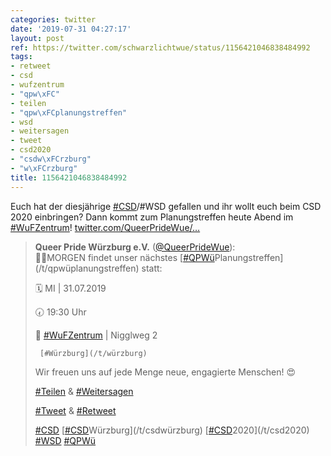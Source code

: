 ```yaml
---
categories: twitter
date: '2019-07-31 04:27:17'
layout: post
ref: https://twitter.com/schwarzlichtwue/status/1156421046838484992
tags:
- retweet
- csd
- wufzentrum
- "qpw\xFC"
- teilen
- "qpw\xFCplanungstreffen"
- wsd
- weitersagen
- tweet
- csd2020
- "csdw\xFCrzburg"
- "w\xFCrzburg"
title: 1156421046838484992
---
```

Euch hat der diesjährige [#CSD](/t/csd)/#WSD gefallen und ihr wollt euch beim CSD 2020 einbringen? Dann kommt zum Planungstreffen heute Abend im [#WuFZentrum](/t/wufzentrum)! [twitter.com/QueerPrideWue/…](https://twitter.com/QueerPrideWue/status/1156195462472523777)
> <b>Queer Pride Würzburg e.V.</b> ([@QueerPrideWue](https://twitter.com/QueerPrideWue)):  
>☝🏼MORGEN findet unser nächstes [[#QPWü](/t/qpwü)Planungstreffen](/t/qpwüplanungstreffen) statt:  
>  
>  
>  
>🗓 MI | 31.07.2019  
>  
>🕢 19:30 Uhr   
>  
>📍 [#WuFZentrum](/t/wufzentrum) | Nigglweg 2  
>  
>      [#Würzburg](/t/würzburg)  
>  
>  
>  
>Wir freuen uns auf jede Menge neue, engagierte Menschen! 😍  
>  
>  
>  
>[#Teilen](/t/teilen) &amp; [#Weitersagen](/t/weitersagen)  
>  
>[#Tweet](/t/tweet) &amp; [#Retweet](/t/retweet)   
>  
>  
>  
>[#CSD](/t/csd) [[#CSD](/t/csd)Würzburg](/t/csdwürzburg) [[#CSD](/t/csd)2020](/t/csd2020) [#WSD](/t/wsd) [#QPWü](/t/qpwü)  

